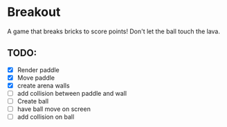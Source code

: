 # Breakout

A game that breaks bricks to score points! Don't let the ball touch the lava.

## TODO:
- [X] Render paddle
- [X] Move paddle
- [X] create arena walls
- [ ] add collision between paddle and wall
- [ ] Create ball
- [ ] have ball move on screen
- [ ] add collision on ball